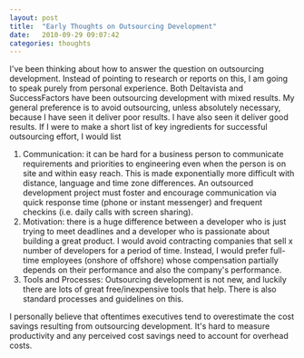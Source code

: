 ```yaml
---
layout: post
title:  "Early Thoughts on Outsourcing Development"
date:   2010-09-29 09:07:42
categories: thoughts
---
```


I've been thinking about how to answer the question on outsourcing development.  Instead of pointing to research or reports on this, I am going to speak purely from personal experience.  Both Deltavista and SuccessFactors have been outsourcing development with mixed results.  My general preference is to avoid outsourcing, unless absolutely necessary, because I have seen it deliver poor results.  I have also seen it deliver good results.  If I were to make a short list of key ingredients for successful outsourcing effort, I would list

1. Communication:  it can be hard for a business person to communicate requirements and priorities to engineering even when the person is on site and within easy reach.  This is made exponentially more difficult with distance, language and time zone differences.  An outsourced development project must foster and encourage communication via quick response time (phone or instant messenger) and frequent checkins (i.e. daily calls with screen sharing). 
2. Motivation:  there is a huge difference between a developer who is just trying to meet deadlines and a developer who is passionate about building a great product.  I would avoid contracting companies that sell x number of developers for a period of time.  Instead, I would prefer full-time employees (onshore of offshore) whose compensation partially depends on their performance and also the company's performance.
3. Tools and Processes:  Outsourcing development is not new, and luckily there are lots of great free/inexpensive tools that help.  There is also standard processes and guidelines on this.

I personally believe that oftentimes executives tend to overestimate the cost savings resulting from outsourcing development.  It's hard to measure productivity and any perceived cost savings need to account for overhead costs.
